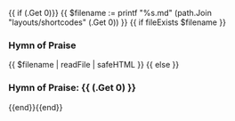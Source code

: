 {{ if (.Get 0)}}
{{ $filename := printf "%s.md" (path.Join "layouts/shortcodes" (.Get 0)) }}
{{ if fileExists $filename }}
### Hymn of Praise
{{ $filename | readFile | safeHTML }}
{{ else }}
### Hymn of Praise: {{ (.Get 0) }}
{{end}}{{end}}
